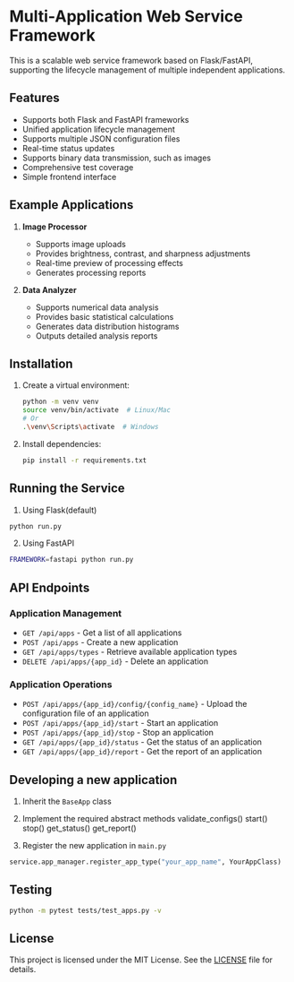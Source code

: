 # Multi-Application Web Service Framework

This is a scalable web service framework based on Flask/FastAPI, supporting the lifecycle management of multiple independent applications.

## Features

- Supports both Flask and FastAPI frameworks
- Unified application lifecycle management
- Supports multiple JSON configuration files
- Real-time status updates
- Supports binary data transmission, such as images
- Comprehensive test coverage
- Simple frontend interface

## Example Applications

1. **Image Processor**
   - Supports image uploads
   - Provides brightness, contrast, and sharpness adjustments
   - Real-time preview of processing effects
   - Generates processing reports

2. **Data Analyzer**
   - Supports numerical data analysis
   - Provides basic statistical calculations
   - Generates data distribution histograms
   - Outputs detailed analysis reports

## Installation

1. Create a virtual environment:
   ```bash
   python -m venv venv
   source venv/bin/activate  # Linux/Mac
   # Or
   .\venv\Scripts\activate  # Windows
   ```

2. Install dependencies:
   ```bash
   pip install -r requirements.txt
   ```

## Running the Service
1. Using Flask(default)
```bash
python run.py
```
2. Using FastAPI
```bash
FRAMEWORK=fastapi python run.py
```

## API Endpoints

### Application Management

- `GET /api/apps` - Get a list of all applications
- `POST /api/apps` - Create a new application
- `GET /api/apps/types` - Retrieve available application types
- `DELETE /api/apps/{app_id}` - Delete an application

### Application Operations

- `POST /api/apps/{app_id}/config/{config_name}` - Upload the configuration file of an application
- `POST /api/apps/{app_id}/start` - Start an application
- `POST /api/apps/{app_id}/stop` - Stop an application
- `GET /api/apps/{app_id}/status` - Get the status of an application
- `GET /api/apps/{app_id}/report` - Get the report of an application

## Developing a new application

1. Inherit the `BaseApp` class

2. Implement the required abstract methods
validate_configs()
start()
stop()
get_status()
get_report()

3. Register the new application in `main.py`
```python
service.app_manager.register_app_type("your_app_name", YourAppClass)
```

## Testing

```bash
python -m pytest tests/test_apps.py -v
```

## License

This project is licensed under the MIT License. See the [LICENSE](LICENSE) file for details.

